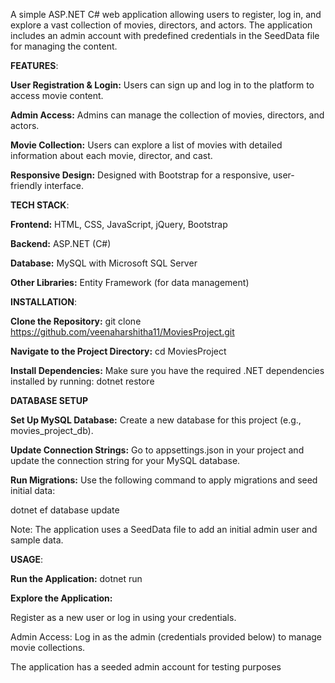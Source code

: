 A simple ASP.NET C# web application allowing users to register, log in, and explore a vast collection of movies, directors, and actors. The application includes an admin account with predefined credentials in the SeedData file for managing the content.

**FEATURES**:

**User Registration & Login:** Users can sign up and log in to the platform to access movie content.

**Admin Access:** Admins can manage the collection of movies, directors, and actors.

**Movie Collection:** Users can explore a list of movies with detailed information about each movie, director, and cast.

**Responsive Design:** Designed with Bootstrap for a responsive, user-friendly interface.


**TECH STACK**:

**Frontend:** HTML, CSS, JavaScript, jQuery, Bootstrap

**Backend:** ASP.NET (C#)

**Database:** MySQL with Microsoft SQL Server

**Other Libraries:** Entity Framework (for data management)


**INSTALLATION**:

**Clone the Repository:** git clone https://github.com/veenaharshitha11/MoviesProject.git

**Navigate to the Project Directory:** cd MoviesProject

**Install Dependencies:** Make sure you have the required .NET dependencies installed by running: dotnet restore


**DATABASE SETUP**

**Set Up MySQL Database:** Create a new database for this project (e.g., movies_project_db).

**Update Connection Strings:** Go to appsettings.json in your project and update the connection string for your MySQL database.

**Run Migrations:** Use the following command to apply migrations and seed initial data:

  dotnet ef database update

Note: The application uses a SeedData file to add an initial admin user and sample data.


**USAGE**:

**Run the Application:** dotnet run


**Explore the Application:**

Register as a new user or log in using your credentials.

Admin Access: Log in as the admin (credentials provided below) to manage movie collections.

The application has a seeded admin account for testing purposes
